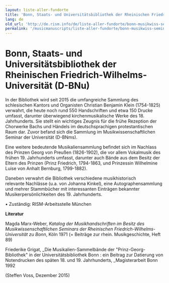 ```yaml
---
layout: liste-aller-fundorte
title: 'Bonn, Staats- und Universitätsbibliothek der Rheinischen Friedrich-Wilhelms-Universität (D-BNu)'
lang: de
old_url: 'http://de.rism.info/de/liste-aller-fundorte/bonn-musikwiss-seminar-d-bnms.html'
permalink: '/musicmanuscripts/liste-aller-fundorte/bonn-musikwiss-seminar-d-bnms.html'
---
```



# Bonn, Staats- und Universitätsbibliothek der Rheinischen Friedrich-Wilhelms-Universität (D-BNu)

In der Bibliothek wird seit 2015 die umfangreiche Sammlung des schlesischen Kantors und Organisten Christian Benjamin Klein (1754-1825) verwahrt, die heute noch rund 550 Handschriften und etwa 150 Drucke umfasst, darunter überwiegend kirchenmusikalische Werke des 18. Jahrhunderts. Sie stellt ein wichtiges Zeugnis für die frühe Rezeption der Chorwerke Bachs und Händels im deutschsprachigen protestantischen Raum dar. Zuvor befand sich die Sammlung im Musikwissenschaftlichen Seminar der Universität (D-BNms).

Eine weitere bedeutende Musikaliensammlung befindet sich im Nachlass des Prinzen Georg von Preußen (1826-1902), die vor allem Vokalmusik des frühen 19. Jahrhunderts umfasst, darunter auch Bände aus dem Besitz der Eltern des Prinzen (Prinz Friedrich, 1794-1863, und Prinzessin Wilhelmine Luise von Anhalt Bernburg, 1799-1882).&nbsp;

Daneben verwahrt die Bibliothek verschiedene musikhistorisch relevante&nbsp;Nachlässe (u.a. von Johanna Kinkel), eine Autographensammlung und mehrer Stammbücher mit interessanten Einträgen bekannter Musikerpersönlichkeiten des 19. Jahrhunderts.

• Zuständig: RISM-Arbeitsstelle München

**Literatur**

Magda Marx-Weber,&nbsp;_Katalog der Musikhandschriften im Besitz des Musikwissenschaftlichen Seminars der Rheinischen Friedrich-Wilhelms-Universität zu Bonn_, Köln 1971 (= Beiträge zur rhein. Musikgeschichte, Heft 89)

Friederike Grigat,&nbsp;_Die Musikalien-Sammelbände der "Prinz-Georg-Bibliothek" in der Universitätsbibliothek Bonn : ein Beitrag zur Datierung von Notendrucken des späten 18. und 19. Jahrhunderts,&nbsp;_Magisterarbeit Bonn 1992

(Steffen Voss, Dezember 2015)

